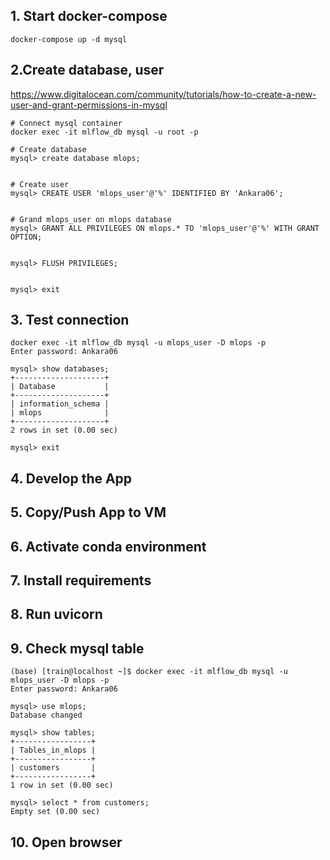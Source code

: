 ## 1. Start docker-compose
```
docker-compose up -d mysql
```

## 2.Create database, user
https://www.digitalocean.com/community/tutorials/how-to-create-a-new-user-and-grant-permissions-in-mysql
```
# Connect mysql container 
docker exec -it mlflow_db mysql -u root -p

# Create database 
mysql> create database mlops;


# Create user 
mysql> CREATE USER 'mlops_user'@'%' IDENTIFIED BY 'Ankara06';


# Grand mlops_user on mlops database 
mysql> GRANT ALL PRIVILEGES ON mlops.* TO 'mlops_user'@'%' WITH GRANT OPTION;


mysql> FLUSH PRIVILEGES;


mysql> exit

```

## 3. Test connection 
```
docker exec -it mlflow_db mysql -u mlops_user -D mlops -p
Enter password: Ankara06

mysql> show databases;
+--------------------+
| Database           |
+--------------------+
| information_schema |
| mlops              |
+--------------------+
2 rows in set (0.00 sec)

mysql> exit
```

## 4. Develop the App

## 5. Copy/Push App to VM 

## 6. Activate conda environment

## 7. Install requirements

## 8. Run uvicorn 

## 9. Check mysql table 
```
(base) [train@localhost ~]$ docker exec -it mlflow_db mysql -u mlops_user -D mlops -p
Enter password: Ankara06

mysql> use mlops;
Database changed

mysql> show tables;
+-----------------+
| Tables_in_mlops |
+-----------------+
| customers       |
+-----------------+
1 row in set (0.00 sec)

mysql> select * from customers;
Empty set (0.00 sec)
```

## 10. Open browser





